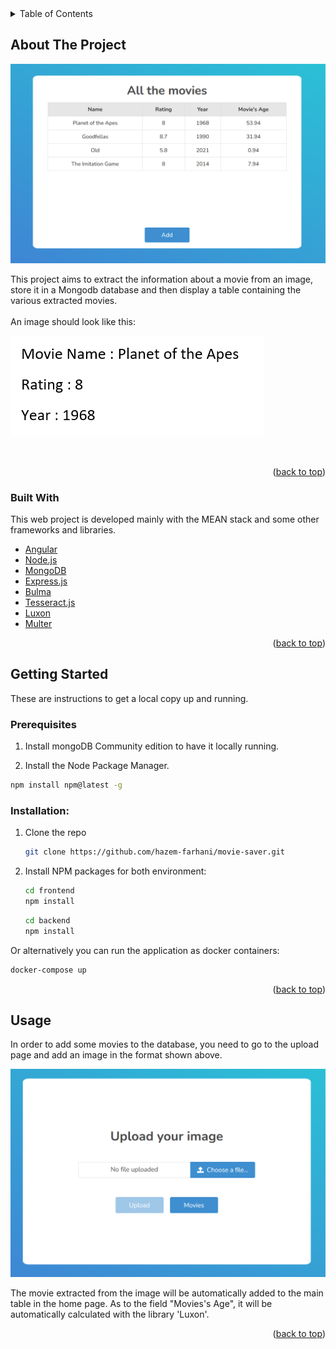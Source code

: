 <div id="top"></div>

<!-- TABLE OF CONTENTS -->
<details>
  <summary>Table of Contents</summary>
  <ol>
    <li>
      <a href="#about-the-project">About The Project</a>
      <ul>
        <li><a href="#built-with">Built With</a></li>
      </ul>
    </li>
    <li>
      <a href="#getting-started">Getting Started</a>
      <ul>
        <li><a href="#prerequisites">Prerequisites</a></li>
        <li><a href="#installation">Installation</a></li>
      </ul>
    </li>
    <li><a href="#usage">Usage</a></li>
  </ol>
</details>



<!-- ABOUT THE PROJECT -->
## About The Project

![](images/screen1.png)

This project aims to extract the information about a movie from an image, store it in a Mongodb database and then display a table containing the various extracted
movies. <br>
<br>
An image should look like this:

<kbd>![](images/image1.png)</kbd>

<br>


<p align="right">(<a href="#top">back to top</a>)</p>



### Built With

This web project is developed mainly with the MEAN stack and some other frameworks and libraries.

* [Angular](https://angular.io/)
* [Node.js](https://nodejs.org)
* [MongoDB](https://www.mongodb.com/)
* [Express.js](https://expressjs.com/)
* [Bulma](https://bulma.io/)
* [Tesseract.js](https://tesseract.projectnaptha.com/)
* [Luxon](https://moment.github.io/luxon)
* [Multer](https://www.npmjs.com/package/multer)


<p align="right">(<a href="#top">back to top</a>)</p>



<!-- GETTING STARTED -->
## Getting Started

These are instructions to get a local copy up and running. <br>


### Prerequisites

1. Install mongoDB Community edition to have it locally running.

2. Install the Node Package Manager.
  ```sh
  npm install npm@latest -g
  ```


### Installation:

1. Clone the repo
   ```sh
   git clone https://github.com/hazem-farhani/movie-saver.git
   ```
2. Install NPM packages for both environment:
   ```sh
   cd frontend
   npm install
   ```
   ```sh
   cd backend
   npm install
   ```

Or alternatively you can run the application as docker containers:
   ```sh
   docker-compose up
   ```


<p align="right">(<a href="#top">back to top</a>)</p>



<!-- USAGE EXAMPLES -->
## Usage

In order to add some movies to the database, you need to go to the upload page and add an image in the format shown above.

![](images/screen2.png)

The movie extracted from the image will be automatically added to the main table in the home page. As to the field "Movies's Age", it will be automatically calculated
with the library 'Luxon'.

<p align="right">(<a href="#top">back to top</a>)</p>



